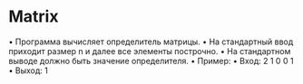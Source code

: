 # Matrix

• Программа вычисляет определитель матрицы.
• На стандартный ввод приходит размер n и далее все элементы построчно.
• На стандартном выводе должно быть значение определителя.
• Пример:
• Вход: 2 1 0 0 1
• Выход: 1
